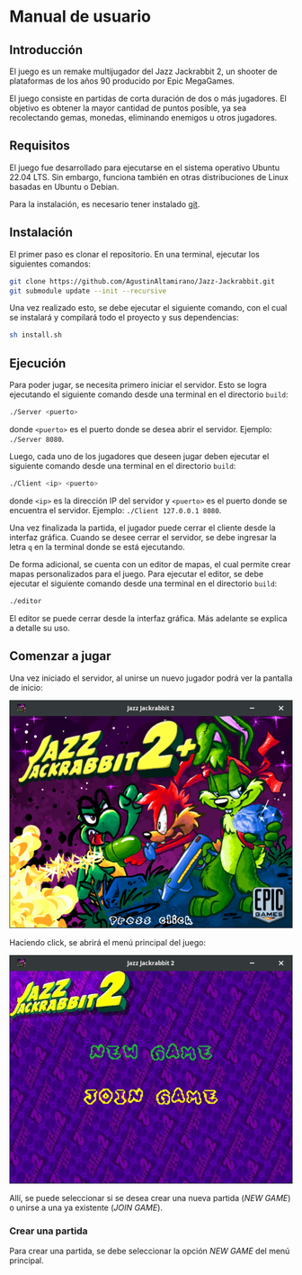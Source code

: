 # Manual de usuario

## Introducción
El juego es un remake multijugador del Jazz Jackrabbit 2, un shooter de plataformas de los años 90 producido
por Epic MegaGames.

El juego consiste en partidas de corta duración de dos o más jugadores. El objetivo es obtener la mayor cantidad de
puntos posible, ya sea recolectando gemas, monedas, eliminando enemigos u otros jugadores.

## Requisitos

El juego fue desarrollado para ejecutarse en el sistema operativo Ubuntu 22.04 LTS. Sin embargo, funciona también en
otras distribuciones de Linux basadas en Ubuntu o Debian.

Para la instalación, es necesario tener instalado [git](https://git-scm.com/).

## Instalación

El primer paso es clonar el repositorio. En una terminal, ejecutar los siguientes comandos:

```bash
git clone https://github.com/AgustinAltamirano/Jazz-Jackrabbit.git
git submodule update --init --recursive
```

Una vez realizado esto, se debe ejecutar el siguiente comando, con el cual se instalará y compilará todo el proyecto y
sus dependencias:

```bash
sh install.sh
```

## Ejecución

Para poder jugar, se necesita primero iniciar el servidor. Esto se logra ejecutando el siguiente comando desde una
terminal en el directorio `build`:

```bash
./Server <puerto>
```

donde `<puerto>` es el puerto donde se desea abrir el servidor. Ejemplo: `./Server 8080`.

Luego, cada uno de los jugadores que deseen jugar deben ejecutar el siguiente comando desde una terminal en el
directorio `build`:

```bash
./Client <ip> <puerto>
```

donde `<ip>` es la dirección IP del servidor y `<puerto>` es el puerto donde se encuentra el servidor. Ejemplo:
`./Client 127.0.0.1 8080`.

Una vez finalizada la partida, el jugador puede cerrar el cliente desde la interfaz gráfica. Cuando se desee cerrar el
servidor, se debe ingresar la letra `q` en la terminal donde se está ejecutando.

De forma adicional, se cuenta con un editor de mapas, el cual permite crear mapas personalizados para el juego. Para
ejecutar el editor, se debe ejecutar el siguiente comando desde una terminal en el directorio `build`:

```bash
./editor
```

El editor se puede cerrar desde la interfaz gráfica. Más adelante se explica a detalle su uso.

## Comenzar a jugar

Una vez iniciado el servidor, al unirse un nuevo jugador podrá ver la pantalla de inicio:

![Pantalla de inicio](img/pantalla_inicio.png)

Haciendo click, se abrirá el menú principal del juego:

![Menú principal](img/menu_principal.png)

Allí, se puede seleccionar si se desea crear una nueva partida (_NEW GAME_) o unirse a una ya existente (_JOIN GAME_).

### Crear una partida

Para crear una partida, se debe seleccionar la opción _NEW GAME_ del menú principal.